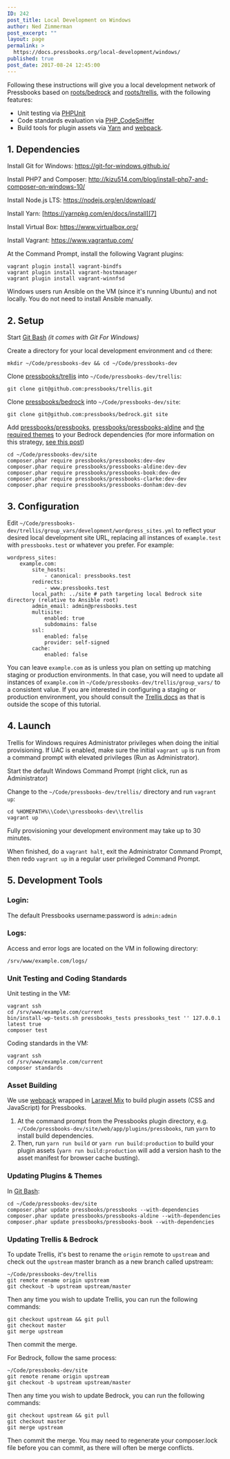 ```yaml
---
ID: 242
post_title: Local Development on Windows
author: Ned Zimmerman
post_excerpt: ""
layout: page
permalink: >
  https://docs.pressbooks.org/local-development/windows/
published: true
post_date: 2017-08-24 12:45:00
---
```

Following these instructions will give you a local development network of Pressbooks based on [roots/bedrock][1] and [roots/trellis][2], with the following features:

* Unit testing via [PHPUnit][3]
* Code standards evaluation via [PHP_CodeSniffer][4]
* Build tools for plugin assets via [Yarn][5] and [webpack][6].

## 1. Dependencies

Install Git for Windows: <https://git-for-windows.github.io/>

Install PHP7 and Composer: <http://kizu514.com/blog/install-php7-and-composer-on-windows-10/>

Install Node.js LTS: <https://nodejs.org/en/download/>

Install Yarn: [https://yarnpkg.com/en/docs/install][7]

Install Virtual Box: <https://www.virtualbox.org/>

Install Vagrant: <https://www.vagrantup.com/>

At the Command Prompt, install the following Vagrant plugins:

```
vagrant plugin install vagrant-bindfs
vagrant plugin install vagrant-hostmanager
vagrant plugin install vagrant-winnfsd
```
Windows users run Ansible on the VM (since it's running Ubuntu) and not locally. You do not need to install Ansible manually.

## 2. Setup

Start [Git Bash][8] *(it comes with Git For Windows)*

Create a directory for your local development environment and `cd` there:

`mkdir ~/Code/pressbooks-dev && cd ~/Code/pressbooks-dev`

Clone [pressbooks/trellis][9] into `~/Code/pressbooks-dev/trellis`:

`git clone git@github.com:pressbooks/trellis.git`

Clone [pressbooks/bedrock][10] into `~/Code/pressbooks-dev/site`:

`git clone git@github.com:pressbooks/bedrock.git site`

Add [pressbooks/pressbooks][11], [pressbooks/pressbooks-aldine][12] and [the required themes][13] to your Bedrock dependencies (for more information on this strategy, [see this post][14])

```
cd ~/Code/pressbooks-dev/site
composer.phar require pressbooks/pressbooks:dev-dev
composer.phar require pressbooks/pressbooks-aldine:dev-dev
composer.phar require pressbooks/pressbooks-book:dev-dev
composer.phar require pressbooks/pressbooks-clarke:dev-dev
composer.phar require pressbooks/pressbooks-donham:dev-dev
```

## 3. Configuration

Edit `~/Code/pressbooks-dev/trellis/group_vars/development/wordpress_sites.yml` to reflect your desired local development site URL, replacing all instances of `example.test` with `pressbooks.test` or whatever you prefer. For example:

```
wordpress_sites:
    example.com:
        site_hosts:
            - canonical: pressbooks.test
        redirects:
            - www.pressbooks.test
        local_path: ../site # path targeting local Bedrock site directory (relative to Ansible root)
        admin_email: admin@pressbooks.test
        multisite:
            enabled: true
            subdomains: false
        ssl:
            enabled: false
            provider: self-signed
        cache:
            enabled: false
```

You can leave `example.com` as is unless you plan on setting up matching staging or production environments. In that case, you will need to update all instances of `example.com` in `~/Code/pressbooks-dev/trellis/group_vars/` to a consistent value. If you are interested in configuring a staging or production environment, you should consult the [Trellis docs][15] as that is outside the scope of this tutorial.

## 4. Launch

Trellis for Windows requires Administrator privileges when doing the initial provisioning. If UAC is enabled, make sure the initial `vagrant up` is run from a command prompt with elevated privileges (Run as Administrator).

Start the default Windows Command Prompt (right click, run as Administrator)

Change to the `~/Code/pressbooks-dev/trellis/` directory and run `vagrant up`:

```
cd %HOMEPATH%\\Code\\pressbooks-dev\\trellis
vagrant up
```

Fully provisioning your development environment may take up to 30 minutes.

When finished, do a `vagrant halt`, exit the Administrator Command Prompt, then redo `vagrant up` in a regular user privileged Command Prompt.

## 5. Development Tools

### Login:

The default Pressbooks username:password is `admin:admin`

### Logs:

Access and error logs are located on the VM in following directory:

`/srv/www/example.com/logs/`

### Unit Testing and Coding Standards

Unit testing in the VM:

```
vagrant ssh
cd /srv/www/example.com/current
bin/install-wp-tests.sh pressbooks_tests pressbooks_test '' 127.0.0.1 latest true
composer test
```

Coding standards in the VM:

```
vagrant ssh
cd /srv/www/example.com/current
composer standards
```

### Asset Building

We use [webpack][6] wrapped in [Laravel Mix][16] to build plugin assets (CSS and JavaScript) for Pressbooks.

1. At the command prompt from the Pressbooks plugin directory, e.g. `~/Code/pressbooks-dev/site/web/app/plugins/pressbooks`, run `yarn` to install build dependencies.
2. Then, run `yarn run build` or `yarn run build:production` to build your plugin assets (`yarn run build:production` will add a version hash to the asset manifest for browser cache busting).

### Updating Plugins & Themes

In [Git Bash][8]:

```
cd ~/Code/pressbooks-dev/site
composer.phar update pressbooks/pressbooks --with-dependencies
composer.phar update pressbooks/pressbooks-aldine --with-dependencies
composer.phar update pressbooks/pressbooks-book --with-dependencies
```

### Updating Trellis & Bedrock

To update Trellis, it's best to rename the `origin` remote to `upstream` and check out the `upstream` master branch as a new branch called upstream:

```
~/Code/pressbooks-dev/trellis
git remote rename origin upstream
git checkout -b upstream upstream/master
```

Then any time you wish to update Trellis, you can run the following commands:

```
git checkout upstream && git pull
git checkout master
git merge upstream
```

Then commit the merge.

For Bedrock, follow the same process:

```
~/Code/pressbooks-dev/site
git remote rename origin upstream
git checkout -b upstream upstream/master
```

Then any time you wish to update Bedrock, you can run the following commands:

```
git checkout upstream && git pull
git checkout master
git merge upstream
```

Then commit the merge. You may need to regenerate your composer.lock file before you can commit, as there will often be merge conflicts.

[1]: https://roots.io/bedrock
[2]: https://roots.io/trellis
[3]: https://phpunit.de
[4]: https://github.com/squizlabs/PHP_CodeSniffer
[5]: https://yarnpkg.com
[6]: https://webpack.github.io
[7]: https://yarnpkg.com/en/docs/install#windows-tab
[8]: https://git-for-windows.github.io/
[9]: https://github.com/pressbooks/trellis/
[10]: https://github.com/pressbooks/bedrock/
[11]: https://github.com/pressbooks/pressbooks/
[12]: https://github.com/pressbooks/pressbooks-aldine/
[13]: https://github.com/pressbooks/pressbooks-book/
[14]: http://kizu514.com/blog/php-composer-for-developers/
[15]: https://roots.io/trellis/docs/windows/
[16]: https://github.com/JeffreyWay/laravel-mix